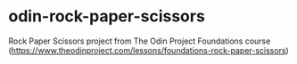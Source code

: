 # odin-rock-paper-scissors
Rock Paper Scissors project from The Odin Project Foundations course (https://www.theodinproject.com/lessons/foundations-rock-paper-scissors)
